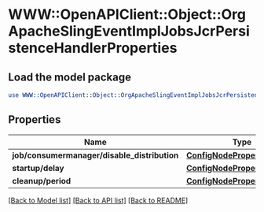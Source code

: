 # WWW::OpenAPIClient::Object::OrgApacheSlingEventImplJobsJcrPersistenceHandlerProperties

## Load the model package
```perl
use WWW::OpenAPIClient::Object::OrgApacheSlingEventImplJobsJcrPersistenceHandlerProperties;
```

## Properties
Name | Type | Description | Notes
------------ | ------------- | ------------- | -------------
**job/consumermanager/disable_distribution** | [**ConfigNodePropertyBoolean**](ConfigNodePropertyBoolean.md) |  | [optional] 
**startup/delay** | [**ConfigNodePropertyInteger**](ConfigNodePropertyInteger.md) |  | [optional] 
**cleanup/period** | [**ConfigNodePropertyInteger**](ConfigNodePropertyInteger.md) |  | [optional] 

[[Back to Model list]](../README.md#documentation-for-models) [[Back to API list]](../README.md#documentation-for-api-endpoints) [[Back to README]](../README.md)


